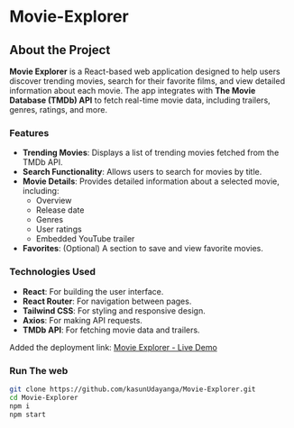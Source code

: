 # Movie-Explorer

## About the Project

**Movie Explorer** is a React-based web application designed to help users discover trending movies, search for their favorite films, and view detailed information about each movie. The app integrates with **The Movie Database (TMDb) API** to fetch real-time movie data, including trailers, genres, ratings, and more.

### Features

- **Trending Movies**: Displays a list of trending movies fetched from the TMDb API.
- **Search Functionality**: Allows users to search for movies by title.
- **Movie Details**: Provides detailed information about a selected movie, including:
  - Overview
  - Release date
  - Genres
  - User ratings
  - Embedded YouTube trailer
- **Favorites**: (Optional) A section to save and view favorite movies.

### Technologies Used

- **React**: For building the user interface.
- **React Router**: For navigation between pages.
- **Tailwind CSS**: For styling and responsive design.
- **Axios**: For making API requests.
- **TMDb API**: For fetching movie data and trailers.


 Added the deployment link:   [Movie Explorer - Live Demo](https://movie-explorer-beryl-three.vercel.app/)


### Run The web
   ```bash
   git clone https://github.com/kasunUdayanga/Movie-Explorer.git
   cd Movie-Explorer
  npm i
  npm start


